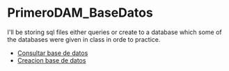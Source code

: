 # PrimeroDAM_BaseDatos

I'll be storing sql files either queries or create to a database which 
some of the databases were given in class in orde to practice.


- [Consultar base de datos](/Consultar%20%20bases%20de%20datos/)
- [Creacion base de datos](/Creacion%20de%20base%20de%20datos/)
